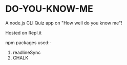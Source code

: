 # DO-YOU-KNOW-ME
A node.js CLI Quiz app on "How well do you know me"!

Hosted on Repl.it

npm packages used:-
1. readlineSync
2.  CHALK
